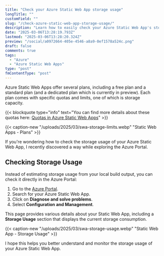 ```yaml
---
title: "Check your Azure Static Web App storage usage"
longTitle: ""
customField: ""
slug: "/check-azure-static-web-app-storage-usage/"
description: "Learn how to easily check your Azure Static Web App's storage usage directly in the Azure Portal with this step-by-step guide."
date: "2025-03-06T13:28:19.793Z"
lastmod: "2025-03-06T13:28:20.324Z"
preview: "/social/a0972664-405e-4546-a8a9-0ef1578a524c.png"
draft: false
comments: true
tags:
  - "Azure"
  - "Azure Static Web Apps"
type: "post"
fmContentType: "post"
---
```


Azure Static Web Apps offer several plans, including a free plan and a standard plan (and a dedicated plan which is currently in preview). Each plan comes with specific quotas and limits, one of which is storage capacity.

{{< blockquote type="info" text="You can find more details about these quotas here: [Quotas in Azure Static Web Apps](https://learn.microsoft.com/en-us/azure/static-web-apps/quotas)" >}}

{{< caption-new "/uploads/2025/03/swa-storage-limits.webp" "Static Web Apps - Plans" >}}

If you're wondering how to check the storage usage of your Azure Static Web App, I recently discovered a way while exploring the Azure Portal.

## Checking Storage Usage

Instead of estimating storage usage from your local build output, you can check it directly in the Azure Portal:

1. Go to the [Azure Portal](https://portal.azure.com).
2. Search for your Azure Static Web App.
3. Click on **Diagnose and solve problems**.
4. Select **Configuration and Management**.

This page provides various details about your Static Web App, including a **Storage Usage** section that displays the current storage consumption.

{{< caption-new "/uploads/2025/03/swa-storage-usage.webp" "Static Web App - Storage Usage" >}}

I hope this helps you better understand and monitor the storage usage of your Azure Static Web App.
